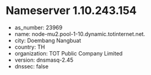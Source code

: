 # Nameserver 1.10.243.154

* as_number: 23969
* name: node-mu2.pool-1-10.dynamic.totinternet.net.
* city: Doembang Nangbuat
* country: TH
* organization: TOT Public Company Limited
* version: dnsmasq-2.45
* dnssec: false

